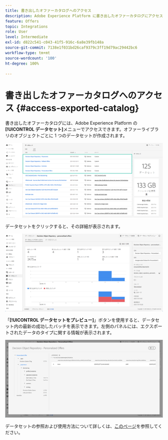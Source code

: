 ```yaml
---
title: 書き出したオファーカタログへのアクセス
description: Adobe Experience Platform に書き出したオファーカタログにアクセスする方法を説明します。
feature: Offers
topic: Integrations
role: User
level: Intermediate
exl-id: d822c541-c043-41f5-916c-6a8e39fb148a
source-git-commit: 7138e1f031bd26caf9379c3ff19d79ac29442bc6
workflow-type: tm+mt
source-wordcount: '100'
ht-degree: 100%

---
```


# 書き出したオファーカタログへのアクセス {#access-exported-catalog}

書き出したオファーカタログには、Adobe Experience Platform の&#x200B;**[!UICONTROL データセット]**&#x200B;メニューでアクセスできます。オファーライブラリのオブジェクトごとに 1 つのデータセットが作成されます。

![](../../assets/datasets-list.png)

データセットをクリックすると、その詳細が表示されます。

![](../../assets/dataset-activity.png)

「**[!UICONTROL データセットをプレビュー]**」ボタンを使用すると、データセット内の最新の成功したバッチを表示できます。左側のパネルには、エクスポートされたデータのタイプに関する情報が表示されます。

![](../../assets/dataset-preview.png)

データセットの参照および使用方法について詳しくは、[このページ](../../get-started-datasets.md)を参照してください。
